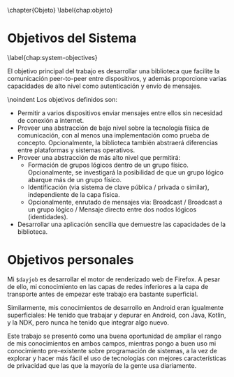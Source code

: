 \chapter{Objeto}
\label{chap:objeto}

<!--
  En este apartado se describirán los objetivos funcionales y personales. Se
  debe presentar un objetivo principal y una serie de subobjetivos que sean
  alcanzables, razonables y medibles.

  Como recomendaciones para redactar correctamente este apartado, se deberían
  utilizar los verbos en infinitivo, para identificar de forma clara los
  resultados de cada objetivo como una acción a realizar.
-->

# Objetivos del Sistema
\label{chap:system-objectives}

El objetivo principal del trabajo es desarrollar una biblioteca que facilite la
comunicación peer-to-peer entre dispositivos, y además proporcione varias
capacidades de alto nivel como autenticación y envío de mensajes.

\noindent Los objetivos definidos son:

 * Permitir a varios dispositivos enviar mensajes entre ellos sin necesidad de
   conexión a internet.
 * Proveer una abstracción de bajo nivel sobre la tecnología física de
   comunicación, con al menos una implementación como prueba de concepto.
   Opcionalmente, la biblioteca también abstraerá diferencias entre plataformas
   y sistemas operativos.
 * Proveer una abstracción de más alto nivel que permitirá:
   * Formación de grupos lógicos dentro de un grupo físico. Opcionalmente, se
     investigará la posibilidad de que un grupo lógico abarque más de un grupo
     físico.
   * Identificación (via sistema de clave pública / privada o similar),
     independiente de la capa física.
   * Opcionalmente, enrutado de mensajes via: Broadcast / Broadcast a un grupo
     lógico / Mensaje directo entre dos nodos lógicos (identidades).
 * Desarrollar una aplicación sencilla que demuestre las capacidades de la
   biblioteca.

# Objetivos personales

Mi `$dayjob` es desarrollar el motor de renderizado web de Firefox. A pesar de
ello, mi conocimiento en las capas de redes inferiores a la capa de transporte
antes de empezar este trabajo era bastante superficial.

Similarmente, mis conocimientos de desarrollo en Android eran igualmente
superficiales: He tenido que trabajar y depurar en Android, con Java, Kotlin, y
la NDK, pero nunca he tenido que integrar algo nuevo.

Este trabajo se presentó como una buena oportunidad de ampliar el rango de mis
conocimientos en ambos campos, mientras pongo a buen uso mi conocimiento
pre-existente sobre programación de sistemas, a la vez de explorar y hacer más
fácil el uso de tecnologías con mejores características de privacidad que las
que la mayoría de la gente usa diariamente.
